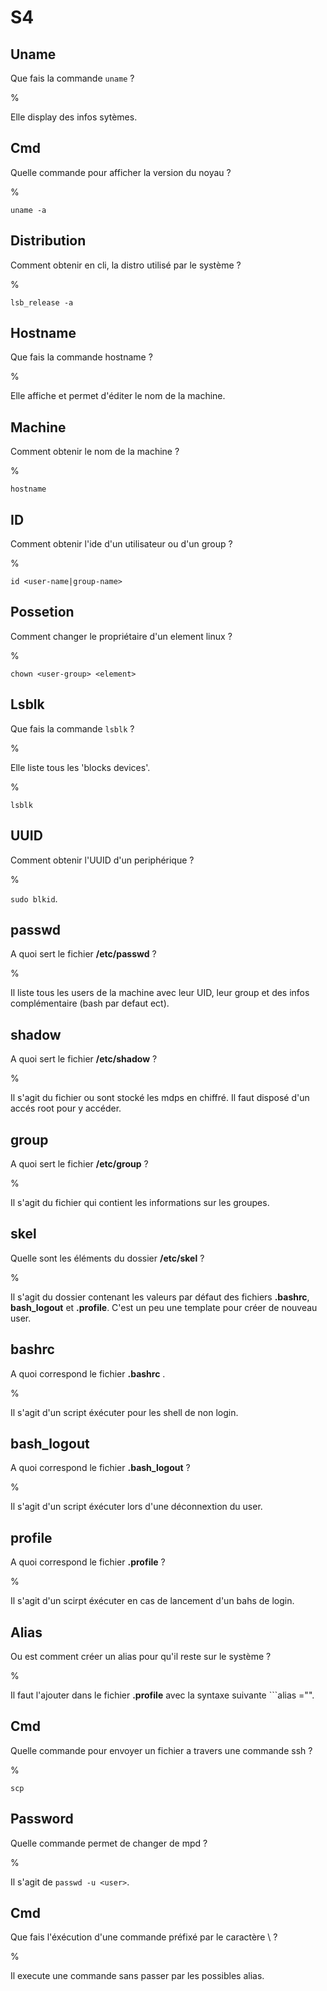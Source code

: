 # S4

## Uname

Que fais la commande ```uname``` ?

%

Elle display des infos sytèmes.

## Cmd

Quelle commande pour afficher la version du noyau ?

%

```uname -a```

## Distribution

Comment obtenir en cli, la distro utilisé par le système ?

%

```lsb_release -a```

## Hostname 

Que fais la commande hostname ?

%

Elle affiche et permet d'éditer le nom de la machine.

## Machine

Comment obtenir le nom de la machine ?

%

```hostname```

## ID

Comment obtenir l'ide d'un utilisateur ou d'un group ?

%

```id <user-name|group-name>```

## Possetion

Comment changer le propriétaire d'un element linux ?

%

```chown <user-group> <element>```

## Lsblk

Que fais la commande ```lsblk``` ?

%

Elle liste tous les 'blocks devices'.

%

```lsblk```

## UUID 

Comment obtenir l'UUID d'un periphérique ?

%

```sudo blkid```.

## passwd

A quoi sert le fichier **/etc/passwd** ?

%

Il liste tous les users de la machine avec leur UID, leur group et des infos complémentaire (bash par defaut ect).

## shadow 

A quoi sert le fichier **/etc/shadow** ?

%

Il s'agit du fichier ou sont stocké les mdps en chiffré. Il faut disposé d'un accés root pour y accéder.

## group

A quoi sert le fichier **/etc/group** ?

%

Il s'agit du fichier qui contient les informations sur les groupes.

## skel

Quelle sont les éléments du dossier **/etc/skel** ?

%

Il s'agit du dossier contenant les valeurs par défaut des fichiers **.bashrc**, **bash_logout** et **.profile**. C'est un peu une template pour créer de nouveau user.

## bashrc

A quoi correspond le fichier **.bashrc** .

%

Il s'agit d'un script éxécuter pour les shell de non login.

## bash_logout 

A quoi correspond le fichier **.bash_logout** ?

%

Il s'agit d'un script éxécuter lors d'une déconnextion du user.

## profile

A quoi correspond le fichier **.profile** ?

%

Il s'agit d'un scirpt éxécuter en cas de lancement d'un bahs de login.

## Alias 

Ou est comment créer un alias pour qu'il reste sur le système ?

%

Il faut l'ajouter dans le fichier **.profile** avec la syntaxe suivante ```alias <name>="<cmd>".

## Cmd 

Quelle commande pour envoyer un fichier a travers une commande ssh ?

%

```scp```

## Password

Quelle commande permet de changer de mpd ?

%

Il s'agit de ```passwd -u <user>```.

## Cmd

Que fais l'éxécution d'une commande préfixé par le caractère \\ ?

%

Il execute une commande sans passer par les possibles alias.
